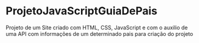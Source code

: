 # ProjetoJavaScriptGuiaDePais
Projeto de um Site criado com HTML, CSS, JavaScript e com o auxilio de uma API com informações de um determinado pais para criação do projeto
